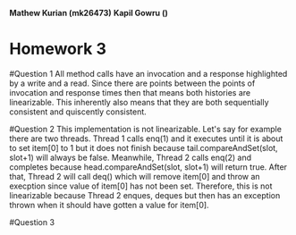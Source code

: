 
**Mathew Kurian (mk26473)**
**Kapil Gowru ()**

Homework 3
=====

#Question 1
All method calls have an invocation and a response highlighted by a write and a read. Since there are points between the points of invocation and response times then that means both histories are linearizable. This inherently also means that they are both sequentially consistent and quiscently consistent.

#Question 2
This implementation is not linearizable. Let's say for example there are two threads. Thread 1 calls enq(1) and it executes until it is about to set item[0] to 1 but it does not finish because tail.compareAndSet(slot, slot+1) will always be false. Meanwhile, Thread 2 calls enq(2) and completes because head.compareAndSet(slot, slot+1) will return true. After that, Thread 2 will call deq() which will remove item[0] and throw an execption since value of item[0] has not been set. Therefore, this is not linearizable because Thread 2 enques, deques but then has an exception thrown when it should have gotten a value for item[0].

#Question 3